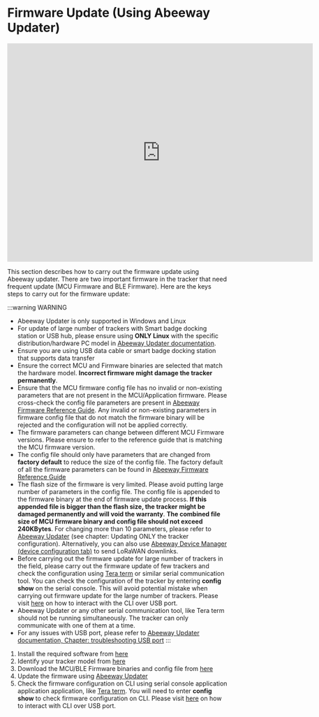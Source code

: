# Firmware Update (Using Abeeway Updater)

<html>
<iframe height="500" width="700" src="https://www.youtube.com/embed/10dbVy_Whxo?list=PLrtUhsI_mcGQ9_jGd-ggC5U-YnEhcriqb" title="YouTube video player" frameborder="0" allow="accelerometer; autoplay; clipboard-write; encrypted-media; gyroscope; picture-in-picture" allowfullscreen></iframe>
</html>

This section describes how to carry out the firmware update using Abeeway updater. There are two important firmware in the tracker that need frequent update (MCU Firmware and BLE Firmware). Here are the keys steps to carry out for the firmware update:

:::warning WARNING
* Abeeway Updater is only supported in Windows and Linux
* For update of large number of trackers with Smart badge docking station or USB hub, please ensure using **ONLY Linux** with the specific distribution/hardware PC model in [Abeeway Updater documentation](https://github.com/Abeeway/Abeeway-updater). 
* Ensure you are using USB data cable or smart badge docking station that supports data transfer
* Ensure the correct MCU and Firmware binaries are selected that match the hardware model. **Incorrect firmware might damage the tracker permanently**.
* Ensure that the MCU firmware config file has no invalid or non-existing parameters that are not present in the MCU/Application firmware. Please cross-check the config file parameters are present in [Abeeway Firmware Reference Guide](../../abeeway-trackers-reference-guide/AbeewayRefGuide/introduction). Any invalid or non-existing parameters in firmware config file that do not match the firmware binary will be rejected and the configuration will not be applied correctly.
* The firmware parameters can change between different MCU Firmware versions. Please ensure to refer to the reference guide that is matching the MCU firmware version.
* The config file should only have parameters that are changed from **factory default** to reduce the size of the config file. The factory default of all the firmware parameters can be found in [Abeeway Firmware Reference Guide](../../abeeway-trackers-reference-guide/AbeewayRefGuide/parameters-default-configuration/factory-default.md)
* The flash size of the firmware is very limited. Please avoid putting large number of parameters in the config file. The config file is appended to the firmware binary at the end of firmware update process. **If this appended file is bigger than the flash size, the tracker might be damaged permanently and will void the warranty**. **The combined file size of MCU firmware binary and config file should not exceed 240KBytes**. For changing more than 10 parameters, please refer to [Abeeway Updater](https://github.com/Abeeway/Abeeway-updater) (see chapter: Updating ONLY the tracker configuration). Alternatively, you can also use [Abeeway Device Manager (device configuration tab)](../../trackers-overview/abeeway-device-manager/change-tracker-configuration.md) to send LoRaWAN downlinks.
* Before carrying out the firmware update for large number of trackers in the field, please carry out the firmware update of few trackers and check the configuration using [Tera term](https://ttssh2.osdn.jp/index.html.en) or similar serial communication tool. You can check the configuration of the tracker by entering **config show** on the serial console. This will avoid potential mistake when carrying out firmware update for the large number of trackers. Please visit [here](../../troubleshooting-support/using-cli.md) on how to interact with the CLI over USB port. 
* Abeeway Updater or any other serial communication tool, like Tera term should not be running simultaneously. The tracker can only communicate with one of them at a time.
* For any issues with USB port, please refer to [Abeeway Updater documentation, Chapter: troubleshooting USB port](https://github.com/Abeeway/Abeeway-updater)
:::

<html>
<ol>
    <li>
        Install the required software from <a href="https://github.com/Abeeway/Abeeway-updater" >here</a>
    </li>
    <li>
        Identify your tracker model from <a href="../IdentifyTrackerModel" >here</a>
    </li>
    <li>
        Download the MCU/BLE Firmware binaries and config file from <a href="https://actilitysa.sharepoint.com/:f:/t/aby/EgDe93KPylRIhhdRE4tdGXkBWYtF9kchJAAZqq_FS14aRQ?e=xjaE7a" >here</a>
    </li>
    <li>
        Update the firmware using <a href="https://github.com/Abeeway/Abeeway-updater" >Abeeway Updater</a>
    </li>
    <li>
        Check the firmware configuration on CLI using serial console application application application, like  <a href="https://ttssh2.osdn.jp/index.html.en" >Tera term</a>. You will need to enter <b>config show</b> to check firmware configuration on CLI. Please visit <a href="../UsingCLI_R" >here</a> on how to interact with CLI over USB port. 
    </li>
</ol>
</html>
